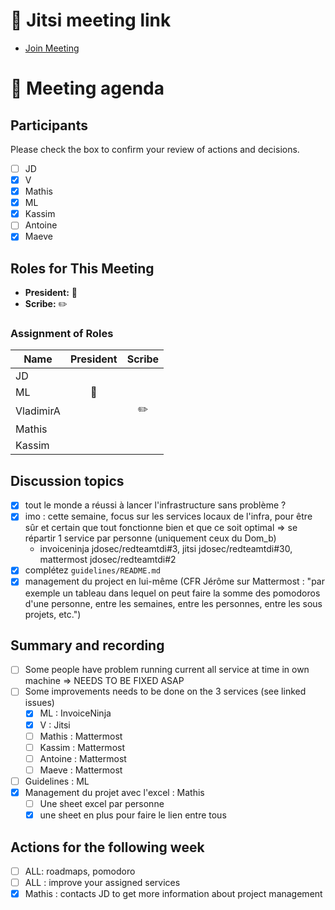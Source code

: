 # 📅 Jitsi meeting link
- [Join Meeting](https://jitsi.is/diasciosrl)

# 📝 Meeting agenda

## Participants
Please check the box to confirm your review of actions and decisions.

- [ ] JD
- [x] V
- [x] Mathis
- [X] ML
- [x] Kassim
- [ ] Antoine
- [x] Maeve

## Roles for This Meeting
- **President:** :crown:
- **Scribe:** :pencil2:

### Assignment of Roles

| Name      | President | Scribe |
|-----------|:---------:|:------:|
| JD        |           |        |
| ML        |  :crown:  |        |
| VladimirA |           |:pencil2:|
| Mathis    |           |        |
| Kassim    |           |        |

## Discussion topics
- [x] tout le monde a réussi à lancer l'infrastructure sans problème ?
- [x] imo : cette semaine, focus sur les services locaux de l'infra, pour être sûr et certain que tout fonctionne bien et que ce soit optimal => se répartir 1 service par personne (uniquement ceux du Dom_b)
    - invoiceninja jdosec/redteamtdi#3, jitsi jdosec/redteamtdi#30, mattermost jdosec/redteamtdi#2
- [x] complétez `guidelines/README.md`
- [x] management du project en lui-même (CFR Jérôme sur Mattermost : "par exemple un tableau dans lequel on peut faire la somme des pomodoros d'une personne, entre les semaines, entre les personnes, entre les sous projets, etc.")

## Summary and recording
- [ ] Some people have problem running current all service at time in own machine => NEEDS TO BE FIXED ASAP
- [ ] Some improvements needs to be done on the 3 services (see linked issues)
    - [x] ML : InvoiceNinja
    - [x] V : Jitsi
    - [ ] Mathis : Mattermost 
    - [ ] Kassim : Mattermost
    - [ ] Antoine : Mattermost
    - [ ] Maeve : Mattermost
- [ ] Guidelines : ML
- [x] Management du projet avec l'excel : Mathis
    - [ ] Une sheet excel par personne
    - [x] une sheet en plus pour faire le lien entre tous 

## Actions for the following week
- [ ] ALL: roadmaps, pomodoro
- [ ] ALL : improve your assigned services
- [x] Mathis : contacts JD to get more information about project management